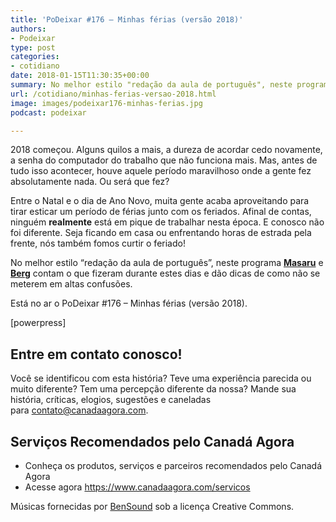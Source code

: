 ```yaml
---
title: 'PoDeixar #176 – Minhas férias (versão 2018)'
authors:
- Podeixar
type: post
categories:
- cotidiano
date: 2018-01-15T11:30:35+00:00
summary: No melhor estilo "redação da aula de português", neste programa Masaru e Berg contam o que fizeram durante estes dias e dão dicas de como não se meterem em altas confusões.
url: /cotidiano/minhas-ferias-versao-2018.html
image: images/podeixar176-minhas-ferias.jpg
podcast: podeixar

---
```

2018 começou. Alguns quilos a mais, a dureza de acordar cedo novamente, a senha do computador do trabalho que não funciona mais. Mas, antes de tudo isso acontecer, houve aquele período maravilhoso onde a gente fez absolutamente nada. Ou será que fez?

Entre o Natal e o dia de Ano Novo, muita gente acaba aproveitando para tirar esticar um período de férias junto com os feriados. Afinal de contas, ninguém **realmente** está em pique de trabalhar nesta época. E conosco não foi diferente. Seja ficando em casa ou enfrentando horas de estrada pela frente, nós também fomos curtir o feriado!

No melhor estilo &#8220;redação da aula de português&#8221;, neste programa **[Masaru][1]** e **[Berg][2]** contam o que fizeram durante estes dias e dão dicas de como não se meterem em altas confusões.

Está no ar o PoDeixar #176 &#8211; Minhas férias (versão 2018).

[powerpress]

## Entre em contato conosco!

Você se identificou com esta história? Teve uma experiência parecida ou muito diferente? Tem uma percepção diferente da nossa? Mande sua história, críticas, elogios, sugestões e caneladas para <contato@canadaagora.com>.

## Serviços Recomendados pelo Canadá Agora

  * Conheça os produtos, serviços e parceiros recomendados pelo Canadá Agora
  * Acesse agora <https://www.canadaagora.com/servicos>

Músicas fornecidas por <a href="http://www.bensound.com/" target="_blank" rel="noopener noreferrer">BenSound</a> sob a licença Creative Commons.

 [1]: /japa
 [2]: /berg